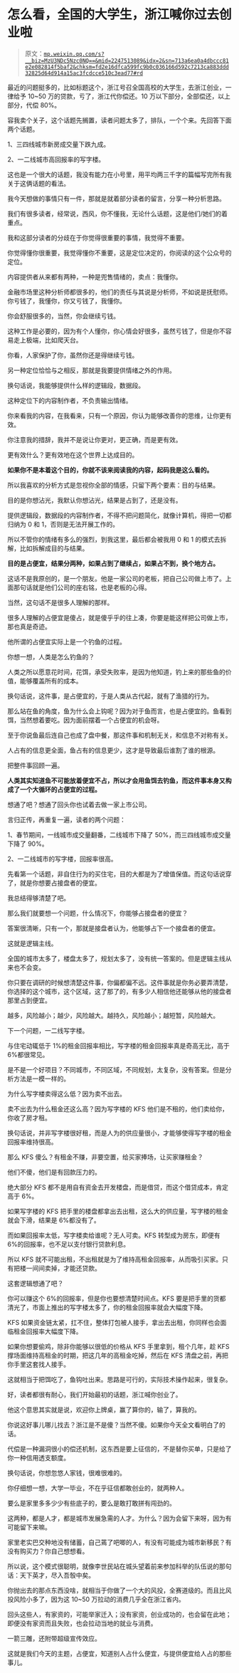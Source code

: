 # 怎么看，全国的大学生，浙江喊你过去创业啦

> 原文：[`mp.weixin.qq.com/s?__biz=MzU3NDc5Nzc0NQ==&mid=2247513089&idx=2&sn=713a6ea0a4dbccc81e2e082814f5baf2&chksm=fd2e16dfca599fc9b0c036166d592c7213ca883ddd32825d64d914a15ac3fcdcce510c3ead77#rd`](http://mp.weixin.qq.com/s?__biz=MzU3NDc5Nzc0NQ==&mid=2247513089&idx=2&sn=713a6ea0a4dbccc81e2e082814f5baf2&chksm=fd2e16dfca599fc9b0c036166d592c7213ca883ddd32825d64d914a15ac3fcdcce510c3ead77#rd)

最近的问题挺多的，比如标题这个，浙江号召全国高校的大学生，去浙江创业，一律给予 10~50 万的贷款，亏了，浙江代你偿还。10 万以下部分，全部偿还，以上部分，代偿 80%。

容我卖个关子，这个话题先搁置，读者问题太多了，排队，一个个来。先回答下面两个话题。 

1、三四线城市新房成交量下跌九成。

2、一二线城市高回报率的写字楼。

这也是一个很大的话题，我没有能力在小号里，用平均两三千字的篇幅写完所有我关于这俩话题的看法。 

我今天想做的事情只有一件，那就是就着部分读者的留言，分享一种分析思路。 

我们有很多读者，经常说，西风，你不懂我，无论什么话题，这是他们/她们的着重点。

我和这部分读者的分歧在于你觉得很重要的事情，我觉得不重要。

你觉得懂你很重要，我觉得懂你不重要，这是定位决定的，你阅读的这个公众号的定位。

内容提供者从来都有两种，一种是兜售情绪的，卖点：我懂你。 

金融市场里这种分析师都很多的，他们的责任与其说是分析师，不如说是抚慰师。你亏钱了，我懂你，你又亏钱了，我懂你。 

你会舒服很多的，当然，你会继续亏钱。

这种工作是必要的，因为有个人懂你，你心情会好很多，虽然亏钱了，但是你不容易走上极端，比如爬天台。 

你看，人家保护了你，虽然你还是得继续亏钱。

另一种定位恰恰与之相反，那就是我要提供情绪之外的作用。

换句话说，我能够提供什么样的逻辑段，数据段。 

这种定位下的内容制作者，不负责输出情绪。 

你来看我的内容，在我看来，只有一个原因，你认为能够改善你的思维，让你更有效。 

你注意我的措辞，我并不是说让你更对，更正确，而是更有效。 

更有效什么？更有效地在这个世界上达成目的。 

**如果你不是本着这个目的，你就不该来阅读我的内容，起码我是这么看的。**

所以我喜欢的分析方式是忽视你全部的情感，只留下两个要素：目的与结果。 

目的是你想沾光，我默认你想沾光，结果是占到了，还是没有。

提供逻辑段，数据段的内容制作者，不得不把问题简化，就像计算机，得把一切都归纳为 0 和 1，否则是无法开展工作的。

所以不管你的情绪有多么的强烈，到我这里，最后都会被我用 0 和 1 的模式去拆解，比如拆解成目的与结果。 

**目的是占便宜，结果分两种，如果占到了继续占，如果占不到，换个地方占。** 

这话不是我原创的，是一个朋友。他是一家公司的老板，把自己公司做上市了。上面那句话就是他们公司的座右铭，也是老板的心得。

当然，这句话不是很多人理解的那样。 

很多人理解的占便宜是傻占，就是傻乎乎的往上凑，你要是能这样把公司做上市，那也真是奇迹。

他所谓的占便宜实际上是一个钓鱼的过程。 

你想一想，人类是怎么钓鱼的？ 

人类之所以愿意花时间，花饵，承受失败率，是因为他知道，钓上来的那些鱼的价值，能够覆盖所有的成本。 

换句话说，这件事，是占便宜的，于是人类从古代起，就有了渔猎的行为。

那么站在鱼的角度，鱼为什么会上钩呢？因为对于鱼而言，也是占便宜的。鱼看到饵，当然想着要吃。因为面前摆着一个占便宜的机会呀。 

至于你说鱼最后连自己也成了盘中餐，那这件事和机制无关，和信息不对称有关。 

人占有的信息更全面，鱼占有的信息更少，这才是导致最后谁割了谁的根源。

把整件事回顾一遍。 

**人类其实知道鱼不可能放着便宜不占，所以才会用鱼饵去钓鱼，而这件事本身又构成了一个大循环的占便宜的过程。**

想通了吧？想通了回头你也试着去做一家上市公司。

言归正传，再重复一遍，读者的两个问题：

1、春节期间，一线城市成交量翻番，二线城市下降了 50%，而三四线城市成交量下降了 90%。

2、一二线城市的写字楼，回报率很高。

先看第一个话题，非自住行为的买住宅，目的大都是为了增值保值。而这句话说穿了，就是你想要占接盘者的便宜。

我总结得够清楚了吧。 

那么我们就要想一个问题，什么情况下，你能够占接盘者的便宜？ 

答案很清晰，只有一个，那就是接盘者认为，他能够占下一个接盘者的便宜。

这就是逻辑主线。 

全国的城市太多了，楼盘太多了，规划太多了，没有统一答案的。但是逻辑主线从来也不会变。

你只要在调研的时候想清楚这件事，你偏都偏不远。这件事就是你务必要弄清楚，你选择的这个城市，这个区域，这了那了的，有多少人相信他还能够从他的接盘者那里占到便宜。 

越多，风险越小；越少，风险越大。越持久，风险越小；越短暂，风险越大。

下一个问题，一二线写字楼。 

与住宅动辄低于 1%的租金回报率相比，写字楼的租金回报率真是奇高无比，高于 6%都很常见。

是不是一个好项目？不同城市，不同区域，不同规划，太复杂，没有答案。但是分析方法是一模一样的。

为什么写字楼卖得这么低？因为卖不出去。 

卖不出去为什么租金还这么高？因为写字楼的 KFS 他们是不租的，他们卖给你，你收了房才租。

换句话说，并非写字楼很好租，而是人为的供应量很小，才能够使得写字楼的租金回报率维持很高。 

那么 KFS 傻么？有租金不赚，非要空置，给买家捧场，让买家赚租金？

他们不傻，他们是有回款压力的。

绝大部分 KFS 都不是用自有资金去开发楼盘，而是借贷，而这个借贷成本，肯定高于 6%。

如果写字楼的 KFS 把手里的楼盘都拿出去出租，这么大的供应量，写字楼的租金就会下滑，结果是 6%都没有了。

而如果回报率太低，写字楼卖给谁呢？无人可卖。KFS 转型成为房东，即便有 6%的回报率，也不足以支付银行贷款利息。 

所以 KFS 就不可能出租，不出租就是为了维持高租金回报率，从而吸引买家。只有把楼一间间卖掉，才能还贷款。

这套逻辑想通了吧？ 

你可以赚这个 6%的回报率，但是你也要想清楚时间点。KFS 要是把手里的货都清光了，市面上推出的写字楼太多了，你的租金回报率就会大幅度下降。 

KFS 如果资金链太紧，扛不住，整体打包被人接手，拿出去出租，你同样也会面临租金回报率大幅度下降。

如果你想要偷鸡，除非你能够以很低的价格从 KFS 手里拿到，租个几年，趁 KFS 撑场面维持高租金的时期，把这几年的高租金吃掉，然后在 KFS 清盘之前，再把你手里这套找人接手。 

这就相当于把饵吃了，鱼钩吐出来。思路是可行的，实际技术操作起来，很复杂。

好，读者都很有耐心，我们开始最初的话题，浙江喊你创业了。

他这个意思其实就是说，欢迎你上牌桌，赢了算你的，输了，算我的。 

你说这好事儿哪儿找去？浙江是不是傻？当然不傻。如果你今天全文看明白了的话。

代偿是一种漏洞很小的偿还机制，这东西是要上征信的，不是替你买单，只是给了你一种信用透支额度。 

换句话说，你想忽悠人家钱，很难很难的。

你仔细想一想，大学一毕业，不在乎征信都敢创业的，就两种人。 

要么是家里多多少少有些底子的，要么是敢打敢拼有闯劲的。

这两种，都是人才，都是城市发展急需的人才。为什么？因为会留下来呀，因为有可能留下来嘛。 

家里老实巴交种地没有储蓄，自己蔫了吧唧的人，有没有可能成为城市新移民？有没有购买力？你自己想想看。

所以说，这个模式很聪明，就像李世民站在城头望着前来参加科举的队伍说的那句话：天下英才，尽入吾彀中矣。

你抛出去的那点东西没啥，就相当于你做了一个大的风投，全赛道级的。而且比风投风险小多了，因为这 10~50 万拉动的消费几乎全在浙江省内。 

回头这些人，有家资的，可能举家迁入；没有家资，创业成功的，也会留在此地；即便没有家资而且失败，也会拉动当地的就业与消费。 

一箭三雕，还附带超级宣传效应。

这就是我们今天的主题，占便宜，知道别人占什么便宜，与提供便宜给人占的那些事儿。